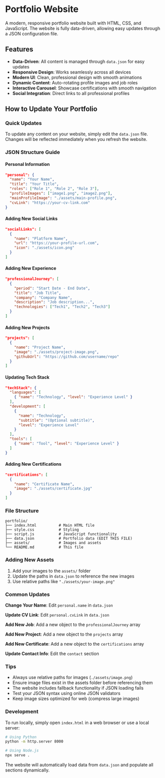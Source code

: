 # Portfolio Website

A modern, responsive portfolio website built with HTML, CSS, and JavaScript. The website is fully data-driven, allowing easy updates through a JSON configuration file.

## Features

- **Data-Driven**: All content is managed through `data.json` for easy updates
- **Responsive Design**: Works seamlessly across all devices
- **Modern UI**: Clean, professional design with smooth animations
- **Dynamic Content**: Auto-rotating profile images and job roles
- **Interactive Carousel**: Showcase certifications with smooth navigation
- **Social Integration**: Direct links to all professional profiles

## How to Update Your Portfolio

### Quick Updates
To update any content on your website, simply edit the `data.json` file. Changes will be reflected immediately when you refresh the website.

### JSON Structure Guide

#### Personal Information
```json
"personal": {
  "name": "Your Name",
  "title": "Your Title",
  "roles": ["Role 1", "Role 2", "Role 3"],
  "profileImages": ["image1.png", "image2.png"],
  "mainProfileImage": "./assets/main-profile.png",
  "cvLink": "https://your-cv-link.com"
}
```

#### Adding New Social Links
```json
"socialLinks": [
  {
    "name": "Platform Name",
    "url": "https://your-profile-url.com",
    "icon": "./assets/icon.png"
  }
]
```

#### Adding New Experience
```json
"professionalJourney": [
  {
    "period": "Start Date - End Date",
    "title": "Job Title",
    "company": "Company Name",
    "description": "Job description...",
    "technologies": ["Tech1", "Tech2", "Tech3"]
  }
]
```

#### Adding New Projects
```json
"projects": [
  {
    "name": "Project Name",
    "image": "./assets/project-image.png",
    "githubUrl": "https://github.com/username/repo"
  }
]
```

#### Updating Tech Stack
```json
"techStack": {
  "languages": [
    { "name": "Technology", "level": "Experience Level" }
  ],
  "development": [
    { 
      "name": "Technology", 
      "subtitle": "(Optional subtitle)",
      "level": "Experience Level" 
    }
  ],
  "tools": [
    { "name": "Tool", "level": "Experience Level" }
  ]
}
```

#### Adding New Certifications
```json
"certifications": [
  { 
    "name": "Certificate Name", 
    "image": "./assets/certificate.jpg" 
  }
]
```

### File Structure
```
portfolio/
├── index.html          # Main HTML file
├── style.css           # Styling
├── script.js           # JavaScript functionality
├── data.json           # Portfolio data (EDIT THIS FILE)
├── assets/             # Images and assets
└── README.md           # This file
```

### Adding New Assets
1. Add your images to the `assets/` folder
2. Update the paths in `data.json` to reference the new images
3. Use relative paths like `"./assets/your-image.png"`

### Common Updates

**Change Your Name**: Edit `personal.name` in `data.json`

**Update CV Link**: Edit `personal.cvLink` in `data.json`

**Add New Job**: Add a new object to the `professionalJourney` array

**Add New Project**: Add a new object to the `projects` array

**Add New Certificate**: Add a new object to the `certifications` array

**Update Contact Info**: Edit the `contact` section

### Tips
- Always use relative paths for images (`./assets/image.png`)
- Ensure image files exist in the assets folder before referencing them
- The website includes fallback functionality if JSON loading fails
- Test your JSON syntax using online JSON validators
- Keep image sizes optimized for web (compress large images)

### Development
To run locally, simply open `index.html` in a web browser or use a local server:
```bash
# Using Python
python -m http.server 8000

# Using Node.js
npx serve .
```

The website will automatically load data from `data.json` and populate all sections dynamically. 
